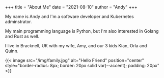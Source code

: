 +++
title = "About Me"
date = "2021-08-10"
author = "Andy"
+++

My name is Andy and I'm a software developer and Kubernetes adminstrator.

My main programming language is Python, but I'm also interested in Golang and Rust as well.

I live in Bracknell, UK with my wife, Amy, and our 3 kids Kian, Orla and Quinn.

{{< image src="/img/family.jpg" alt="Hello Friend" position="center" style="border-radius: 8px; border: 20px solid var(--accent); padding: 20px" >}}
